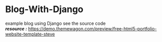 # Blog-With-Django
example blog using Django see the source code
<br>
<i><b>resource :</b></i> https://demo.themewagon.com/preview/free-html5-portfolio-website-template-steve
